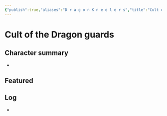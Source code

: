 ```yaml
---
{"publish":true,"aliases":"D r a g o n K n e e l e r s","title":"Cult of the Dragon guards","created":"2025-07-05","modified":"2025-07-16T20:41:12.104+02:00","cssclasses":""}
---
```



# Cult of the Dragon guards

## Character summary
* 

## Featured


## Log
* 